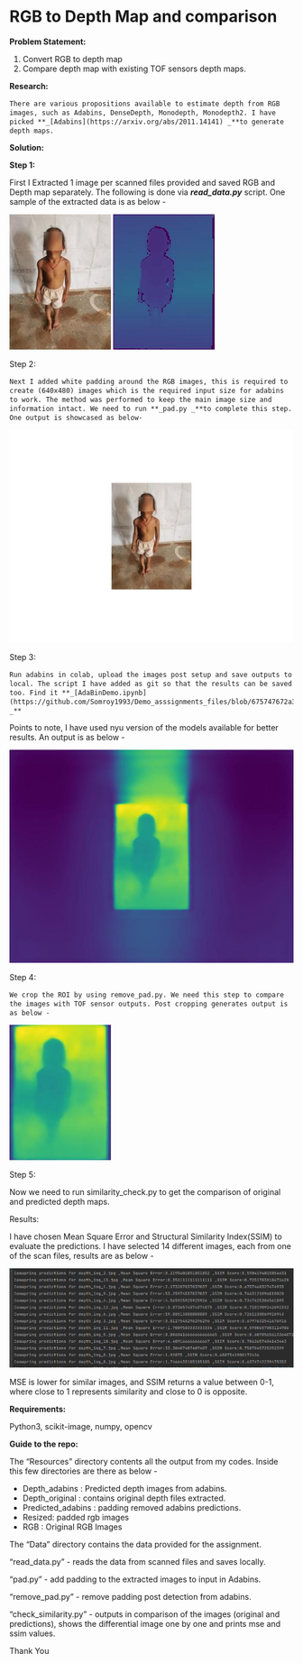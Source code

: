 # **RGB to Depth Map and comparison**

**Problem Statement:**



1. Convert RGB to depth map
2. Compare depth map with existing TOF sensors depth maps.

**Research:**

	There are various propositions available to estimate depth from RGB images, such as Adabins, DenseDepth, Monodepth, Monodepth2. I have picked **_[Adabins](https://arxiv.org/abs/2011.14141) _**to generate depth maps.

**Solution:**

**Step 1:**

First I Extracted 1 image per scanned files provided and saved RGB and Depth map separately. The following is done via **_read_data.py_** script. One sample of the extracted data is as below -



![alt_text](readme_images/img_rgb_1.jpg "rgb image") ![alt_text](readme_images/orig_depth_img_1.jpg "original depth image image")



Step 2:

	Next I added white padding around the RGB images, this is required to create (640x480) images which is the required input size for adabins to work. The method was performed to keep the main image size and information intact. We need to run **_pad.py _**to complete this step. One output is showcased as below-


![alt_text](readme_images/fullimg_1.jpg "padded image")


Step 3:

	Run adabins in colab, upload the images post setup and save outputs to local. The script I have added as git so that the results can be saved too. Find it **_[AdaBinDemo.ipynb](https://github.com/Somroy1993/Demo_asssignments_files/blob/675747672a33f20d53be852fe14cba2b4c1b85e9/AdaBinDemo.ipynb) _**

Points to note, I have used nyu version of the models available for better results. An output is as below - 



![alt_text](readme_images/full_depth_img_1.jpg "image_tooltip")


Step 4:

	We crop the ROI by using remove_pad.py. We need this step to compare the images with TOF sensor outputs. Post cropping generates output is as below - 



![alt_text](readme_images/pred_depth_img_1.jpg "image_tooltip")


Step 5: 

Now we need to run similarity_check.py to get the comparison of original and predicted depth maps.

Results:

I have chosen Mean Square Error  and Structural Similarity Index(SSIM) to evaluate the predictions. I have selected 14 different images, each from one of the scan files, results are as below - 


![alt_text](readme_images/CROP.png "image_tooltip")


MSE is lower for similar images, and SSIM returns a value between 0-1, where close to 1 represents similarity and close to 0 is opposite.

**Requirements:**

Python3, scikit-image, numpy, opencv

**Guide to the repo:**

The “Resources” directory contents all the output from my codes. Inside this few directories are there as below - 



* Depth_adabins : Predicted depth images from adabins.
* Depth_original : contains original depth files extracted.
* Predicted_adabins : padding removed adabins predictions.
* Resized: padded rgb images
* RGB : Original RGB Images

The “Data” directory contains the data provided for the assignment.

“read_data.py” - reads the data from scanned files and saves locally.

“pad.py” - add padding to the extracted images to input in Adabins.

“remove_pad.py” - remove padding post detection from adabins.

“check_similarity.py” - outputs in comparison of the images (original and predictions), shows the differential image one by one and prints mse and ssim values.

Thank You
